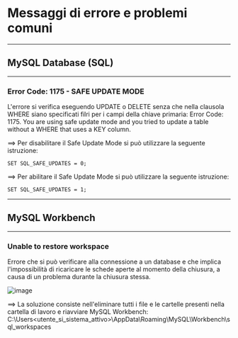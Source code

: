 # Messaggi di errore e problemi comuni

-----------------------------------------------------
## MySQL Database (SQL)

-----------------------------------------------------
### Error Code: 1175 - SAFE UPDATE MODE

L'errore si verifica eseguendo UPDATE o DELETE senza che nella clausola WHERE siano specificati filri per i campi della chiave primaria:
Error Code: 1175. You are using safe update mode and you tried to update a table without a WHERE that uses a KEY column. 

==> Per disabilitare il Safe Update Mode si può utilizzare la seguente istruzione:

    SET SQL_SAFE_UPDATES = 0;

==> Per abilitare il Safe Update Mode si può utilizzare la seguente istruzione:

    SET SQL_SAFE_UPDATES = 1;

 
-----------------------------------------------------
## MySQL Workbench

-----------------------------------------------------
### Unable to restore workspace
Errore che si può verificare alla connessione a un database e che implica l'impossibilità di ricaricare le schede aperte al momento della chiusura, a causa di un problema durante la chiusura stessa.

![image](https://github.com/pmarconcini/DB_MySql_Appunti/assets/82878995/d3a231f1-a1e2-46b5-aaa0-8d924546084a)

==> La soluzione consiste nell'eliminare tutti i file e le cartelle presenti nella cartella di lavoro e riavviare MySQL Workbench:
C:\Users\<utente_si_sistema_attivo>\AppData\Roaming\MySQL\Workbench\sql_workspaces



